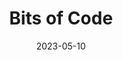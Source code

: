 ---
title: Bits of Code
link : https://bitsofco.de/
tags: ["personal site", "blog", "web design"]
date: 2023-05-10
---